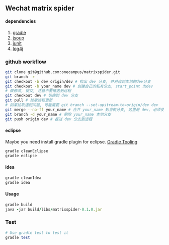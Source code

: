 ## Wechat matrix spider

#### dependencies

1. [gradle](http://www.gradle.org/)
2. [jsoup](http://jsoup.org/)
3. [junit](http://junit.org/)
4. [log4j](http://logging.apache.org/log4j/2.x/index.html)

### github workflow

```bash
git clone git@github.com:onecampus/matrixspider.git
git branch -r
git checkout -b dev origin/dev # 检出 dev 分支, 并对应到本地的dev分支
git checkout -b your_name dev # 创建自己的私有分支, start_point 为dev
# 做修改, 提交, 注意不要推送到远程
git checkout dev # 切换到 dev 分支
git pull # 拉取远程更新
# 如果拉取遇到问题, 可能需要 git branch --set-upstream-to=origin/dev dev
git merge --no-ff your_name # 合并 your_name 到当前分支, 这里是 dev, 必须使用 --no-ff
git branch -d your_name # 删除 your_name 本地分支
git push origin dev # 推送 dev 分支到远程
```

#### eclipse
Maybe you need install gradle plugin for eclipse. [Gradle Tooling](https://github.com/spring-projects/eclipse-integration-gradle#installing-gradle-tooling-from-update-site)

```ruby
gradle cleanEclipse
gradle eclipse
```

#### idea

```ruby
gradle cleanIdea
gradle idea
```

#### Usage

```ruby
gradle build
java -jar build/libs/matrixspider-0.1.0.jar
```

### Test

```ruby
# Use gradle test to test it
gradle test
```
